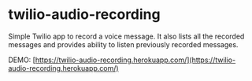 # twilio-audio-recording
Simple Twilio app to record a voice message. It also lists all the recorded messages and provides ability to listen previously recorded messages.

DEMO: [https://twilio-audio-recording.herokuapp.com/](https://twilio-audio-recording.herokuapp.com/)
